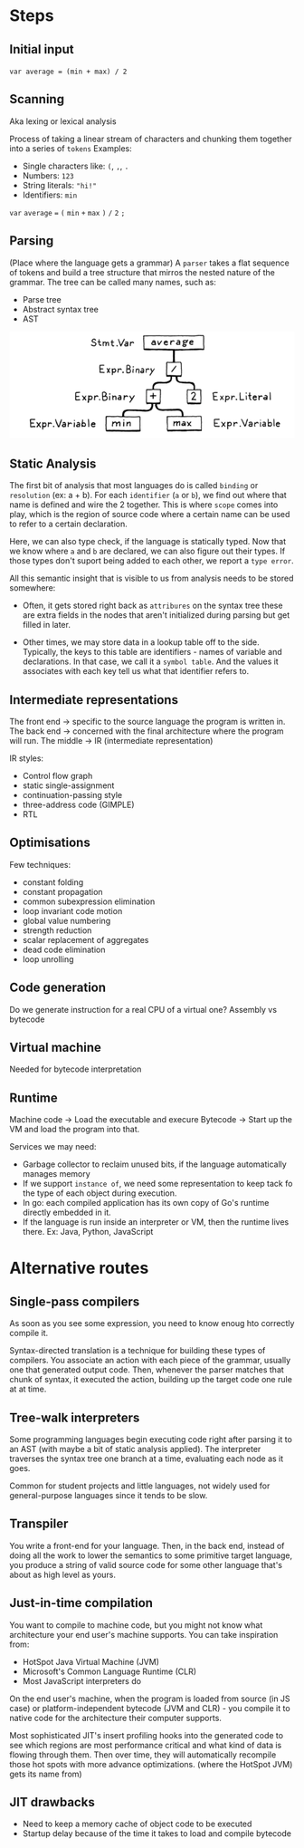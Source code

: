 # Steps

## Initial input
`var average = (min + max) / 2`

## Scanning
Aka lexing or lexical analysis

Process of taking a linear stream of characters and chunking them together into a series of `tokens`
Examples:
- Single characters like: `(`, `,`, `.`
- Numbers: `123`
- String literals: `"hi!"`
- Identifiers: `min`

`var` `average` `=` `(` `min` `+` `max` `)` `/` `2` `;`

## Parsing
(Place where the language gets a grammar)
A `parser` takes a flat sequence of tokens and build a tree structure that mirros the nested
nature of the grammar.
The tree can be called many names, such as:
- Parse tree
- Abstract syntax tree
- AST

![Ast example](ast.png)

## Static Analysis
The first bit of analysis that most languages do is called `binding` or `resolution` (ex: a + b).
For each `identifier` (`a` or `b`), we find out where that name is defined and wire the 2
together. This is where `scope` comes into play, which is the region of source code where a certain
name can be used to refer to a certain declaration.

Here, we can also type check, if the language is statically typed. Now that we know where `a` and
`b` are declared, we can also figure out their types. If those types don't suport being added to
each other, we report a `type error`.

All this semantic insight that is visible to us from analysis needs to be stored somewhere:

- Often, it gets stored right back as `attribures` on the syntax tree
    these are extra fields in the nodes that aren't initialized during parsing but get filled in
    later.

- Other times, we may store data in a lookup table off to the side.
    Typically, the keys to this table are identifiers - names of variable and declarations.
    In that case, we call it a `symbol table`. And the values it associates with each key tell us
    what that identifier refers to.


## Intermediate representations
The front end -> specific to the source language the program is written in.
The back end -> concerned with the final architecture where the program will run.
The middle -> IR (intermediate representation)

IR styles:
- Control flow graph
- static single-assignment
- continuation-passing style
- three-address code (GIMPLE)
- RTL

## Optimisations

Few techniques:
- constant folding
- constant propagation
- common subexpression elimination
- loop invariant code motion
- global value numbering
- strength reduction
- scalar replacement of aggregates
- dead code elimination
- loop unrolling

## Code generation

Do we generate instruction for a real CPU of a virtual one?
Assembly vs bytecode

## Virtual machine

Needed for bytecode interpretation

## Runtime

Machine code -> Load the executable and execure
Bytecode -> Start up the VM and load the program into that.

Services we may need:
- Garbage collector to reclaim unused bits, if the language automatically manages memory
- If we support `instance of`, we need some representation to keep tack fo the type of each object
during execution.
- In go: each compiled application has its own copy of Go's runtime directly embedded in it.
- If the language is run inside an interpreter or VM, then the runtime lives there. Ex: Java,
  Python, JavaScript

# Alternative routes

## Single-pass compilers

As soon as you see some expression, you need to know enoug hto correctly compile it.

Syntax-directed translation is a technique for building these types of compilers.
    You associate an action with each piece of the grammar, usually one that generated output code.
    Then, whenever the parser matches that chunk of syntax, it executed the action, building up
    the target code one rule at at time.

## Tree-walk interpreters
Some programming languages begin executing code right after parsing it to an AST (with maybe a bit
of static analysis applied). The interpreter traverses the syntax tree one branch at a time,
evaluating each node as it goes.

Common for student projects and little languages, not widely used for general-purpose languages
since it tends to be slow.

## Transpiler

You write a front-end for your language. Then, in the back end, instead of doing all the work to
lower the semantics to some primitive target language, you produce a string of valid source code
for some other language that's about as high level as yours.

## Just-in-time compilation

You want to compile to machine code, but you might not know what architecture your end user's
machine supports.
You can take inspiration from:
- HotSpot Java Virtual Machine (JVM)
- Microsoft's Common Language Runtime (CLR)
- Most JavaScript interpreters do

On the end user's machine, when the program is loaded from source (in JS case) or
platform-independent bytecode (JVM and CLR) - you compile it to native code for the architecture
their computer supports.

Most sophisticated JIT's insert profiling hooks into the generated code to see which regions are
most performance critical and what kind of data is flowing through them. Then over time, they will
automatically recompile those hot spots with more advance optimizations. (where the HotSpot JVM)
gets its name from)

## JIT drawbacks
- Need to keep a memory cache of object code to be executed
- Startup delay because of the time it takes to load and compile bytecode

